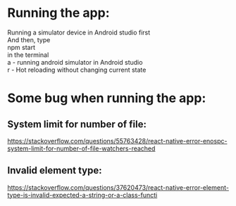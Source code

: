 # Running the app:
   Running a simulator device in Android studio first <br />
   And then, type <br />
      npm start <br />
   in the terminal <br />
   a - running android simulator in Android studio <br />
   r - Hot reloading without changing current state <br />


# Some bug when running the app:
## System limit for number of file:
   https://stackoverflow.com/questions/55763428/react-native-error-enospc-system-limit-for-number-of-file-watchers-reached

## Invalid element type:
   https://stackoverflow.com/questions/37620473/react-native-error-element-type-is-invalid-expected-a-string-or-a-class-functi